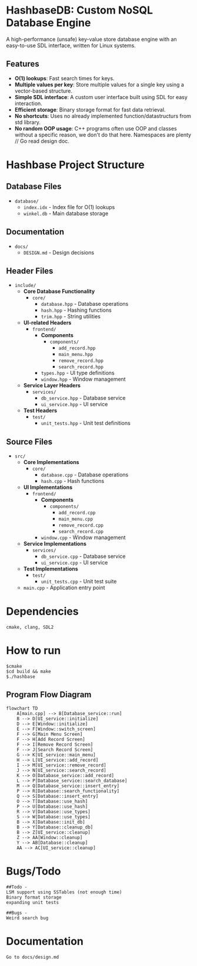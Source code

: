 # HashbaseDB: Custom NoSQL Database Engine

A high-performance (unsafe) key-value store database engine with an easy-to-use SDL interface, written for Linux systems.

## Features

- **O(1) lookups**: Fast search times for keys.
- **Multiple values per key**: Store multiple values for a single key using a vector-based structure.
- **Simple SDL interface**: A custom user interface built using SDL for easy interaction.
- **Efficient storage**: Binary storage format for fast data retrieval.
- **No shortcuts**: Uses no already implemented function/datastructurs from std library.
- **No random OOP usage**: C++ programs often use OOP and classes without a specific reason, we don't do that here. Namespaces are plenty // Go read design doc.

# Hashbase Project Structure

## Database Files

- `database/`
  - `index.idx` - Index file for O(1) lookups
  - `winkel.db` - Main database storage

## Documentation

- `docs/`
  - `DESIGN.md` - Design decisions

## Header Files

- `include/`
  - **Core Database Functionality**
    - `core/`
      - `database.hpp` - Database operations
      - `hash.hpp` - Hashing functions
      - `trim.hpp` - String utilities
  - **UI-related Headers**
    - `frontend/`
      - **Components**
        - `components/`
          - `add_record.hpp`
          - `main_menu.hpp`
          - `remove_record.hpp`
          - `search_record.hpp`
      - `types.hpp` - UI type definitions
      - `window.hpp` - Window management
  - **Service Layer Headers**
    - `services/`
      - `db_service.hpp` - Database service
      - `ui_service.hpp` - UI service
  - **Test Headers**
    - `test/`
      - `unit_tests.hpp` - Unit test definitions

## Source Files

- `src/`
  - **Core Implementations**
    - `core/`
      - `database.cpp` - Database operations
      - `hash.cpp` - Hash functions
  - **UI Implementations**
    - `frontend/`
      - **Components**
        - `components/`
          - `add_record.cpp`
          - `main_menu.cpp`
          - `remove_record.cpp`
          - `search_record.cpp`
      - `window.cpp` - Window management
  - **Service Implementations**
    - `services/`
      - `db_service.cpp` - Database service
      - `ui_service.cpp` - UI service
  - **Test Implementations**
    - `test/`
      - `unit_tests.cpp` - Unit test suite
  - `main.cpp` - Application entry point

# Dependencies

    cmake, clang, SDL2

# How to run

    $cmake
    $cd build && make
    $./hashbase

## Program Flow Diagram

```mermaid
flowchart TD
    A[main.cpp] --> B[Database_service::run]
    B --> D[UI_service::initialize]
    D --> E[Window::initialize]
    E --> F[Window::switch_screen]
    F --> G[Main Menu Screen]
    F --> H[Add Record Screen]
    F --> I[Remove Record Screen]
    F --> J[Search Record Screen]
    G --> K[UI_service::main_menu]
    H --> L[UI_service::add_record]
    I --> M[UI_service::remove_record]
    J --> N[UI_service::search_record]
    K --> O[Database_service::add_record]
    L --> P[Database_service::search_database]
    M --> Q[Database_service::insert_entry]
    P --> R[Database::search_functionality]
    Q --> S[Database::insert_entry]
    O --> T[Database::use_hash]
    P --> U[Database::use_hash]
    R --> V[Database::use_types]
    S --> W[Database::use_types]
    B --> X[Database::init_db]
    B --> Y[Database::cleanup_db]
    B --> Z[UI_service::cleanup]
    Z --> AA[Window::cleanup]
    Y --> AB[Database::cleanup]
    AA --> AC[UI_service::cleanup]
```

# Bugs/Todo

    ##Todo -
    LSM support using SSTables (not enough time)
    Binary format storage
    expanding unit tests

    ##Bugs -
    Weird search bug

# Documentation

    Go to docs/design.md

